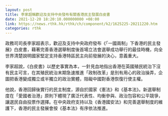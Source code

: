 ```yaml
---
layout: post
title: 李家超稱歡迎及支持中央發布有關香港民主發展白皮書
date: 2021-12-20 18:20:10.000000000 +08:00
link: https://news.rthk.hk/rthk/ch/component/k2/1625225-20211220.htm
categories: rthk
---
```


政務司司長李家超表示，歡迎及支持中央政府發布《「一國兩制」下香港的民主發展》白皮書，藉著完善香港選舉制度後首場立法會選舉成功舉行的最佳時機，向全世界清楚說明國家堅定支持香港特區民主向前發展的決心，意義重大。
 
李家超說，《白皮書》以歷史事實為本，一針見血地指出香港在英國殖民統治下沒有民主可言，在其殖民統治末期急速推進「政制改革」是別有用心的政治操弄，企圖把香港變成獨立或半獨立的政治實體，阻礙中國對香港恢復行使主權。
 
他說，香港回歸後實行的民主制度，源自於國家《憲法》和《基本法》。新選舉制度在「愛國者治港」原則下體現了廣泛代表性、均衡參與、政治包容和公平競爭，讓選民自由投票作選擇。在中央政府支持以及《香港國安法》和完善選舉制度的維護下，香港的民主發展會按《基本法》有序依法推進。
